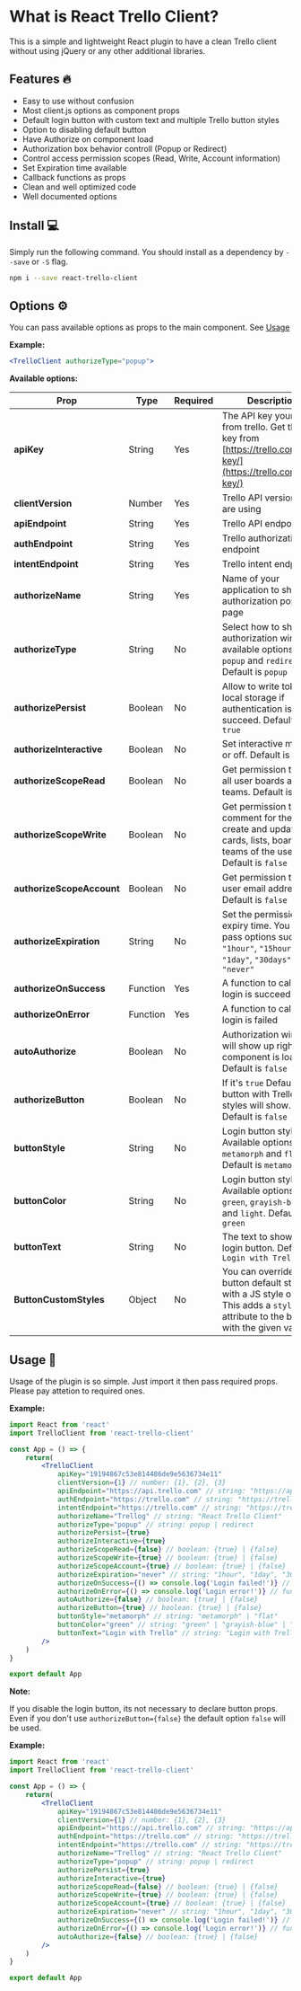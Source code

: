 # What is React Trello Client?
This is a simple and lightweight React plugin to have a clean Trello client without using jQuery or any other additional libraries.

## Features  🔥

* Easy to use without confusion
* Most client.js options as component props
* Default login button with custom text and multiple Trello button styles
* Option to disabling default button
* Have Authorize on component load
* Authorization box behavior controll (Popup or Redirect)
* Control access permission scopes (Read, Write, Account information)
* Set Expiration time available
* Callback functions as props
* Clean and well optimized code
* Well documented options

## Install 💻
Simply run the following command. You should install as a dependency by `--save` or `-S` flag.
```sh
npm i --save react-trello-client
```

## Options ⚙

You can pass available options as props to the main component. See [Usage](#Usage)

**Example:**
```jsx
<TrelloClient authorizeType="popup">
```

**Available options:**

Prop | Type | Required | Description | Example |
---- | ---- | -------- | ----------- | ------- |
**apiKey** | String | Yes | The API key your got from trello. Get the API key from [https://trello.com/app-key/](https://trello.com/app-key/) | `apiKey="19194867c53e814486de9e5636734e11"` |
**clientVersion** | Number | Yes | Trello API version you are using | `clientVersion={1}`
**apiEndpoint** | String | Yes | Trello API endpoint url | `apiEndpoint="https://api.trello.com"`
**authEndpoint** | String | Yes | Trello authorization endpoint | `authEndpoint="https://trello.com"`
**intentEndpoint** | String | Yes | Trello intent endpoint | `intentEndpoint="https://trello.com"`
**authorizeName** | String | Yes | Name of your application to show on authorization poprop or page | `authorizeName="React Trello Login"`
**authorizeType** | String | No | Select how to show the authorization window. available options are `popup` and `redirect`. Default is `popup` | `authorizeType="popup"`
**authorizePersist** | Boolean | No | Allow to write token on local storage if authentication is succeed. Default is `true` | `authorizePersist={true}`
**authorizeInteractive** | Boolean | No | Set interactive mode on or off. Default is `true` | `authorizeInteractive={true}`
**authorizeScopeRead** | Boolean | No | Get permission to read all user boards and teams. Default is `true` | `authorizeScopeRead={true}`
**authorizeScopeWrite** | Boolean | No | Get permission to make comment for the user, create and update cards, lists, boards and teams of the user. Default is `false` | `authorizeScopeWrite={false}`
**authorizeScopeAccount** | Boolean | No | Get permission to read user email address. Default is `false` | `authorizeScopeAccount={false}`
**authorizeExpiration** | String | No | Set the permission expiry time. You can pass options such as `"1hour"`, `"15hours"`, `"1day"`, `"30days"` or `"never"` | `authorizeExpiration="25days"`
**authorizeOnSuccess** | Function | Yes | A function to call after login is succeed | `authorizeOnSuccess={() => console.log('Login failed!')}`
**authorizeOnError** | Function | Yes | A function to call after login is failed | `authorizeOnError={() => console.log('Login error!')}`
**autoAuthorize** | Boolean | No | Authorization window will show up right after component is loaded. Default is `false` | `autoAuthorize={false}`
**authorizeButton** | Boolean | No | If it's `true` Default login button with Trello styles will show. Default is `false` | `authorizeButton={true}`
**buttonStyle** | String | No | Login button style. Available options are `metamorph` and `flat`. Default is `metamorph` | `buttonStyle="metamorph"`
**buttonColor** | String | No | Login button style. Available options are `green`, `grayish-blue` and `light`. Default is `green` | `buttonColor="grayish-blue"`
**buttonText** | String | No | The text to show on login button. Default is `Login with Trello` | `buttonText="Login with Trello"`
**ButtonCustomStyles** | Object | No | You can override the button default styles with a JS style object. This adds a `style` attribute to the button with the given values | `buttonCustomStyles={{ background: blue, marginLeft: '15px' }}`

## Usage 🍷
Usage of the plugin is so simple. Just import it then pass required props. Please pay attetion to required ones.

**Example:**
```jsx
import React from 'react'
import TrelloClient from 'react-trello-client'

const App = () => {
    return(
        <TrelloClient
            apiKey="19194867c53e814486de9e5636734e11"
            clientVersion={1} // number: {1}, {2}, {3}
            apiEndpoint="https://api.trello.com" // string: "https://api.trello.com"
            authEndpoint="https://trello.com" // string: "https://trello.com"
            intentEndpoint="https://trello.com" // string: "https://trello.com"
            authorizeName="Trellog" // string: "React Trello Client"
            authorizeType="popup" // string: popup | redirect
            authorizePersist={true}
            authorizeInteractive={true}
            authorizeScopeRead={false} // boolean: {true} | {false}
            authorizeScopeWrite={true} // boolean: {true} | {false}
            authorizeScopeAccount={true} // boolean: {true} | {false}
            authorizeExpiration="never" // string: "1hour", "1day", "30days" | "never"
            authorizeOnSuccess={() => console.log('Login failed!')} // function: {() => console.log('Login failed!')}
            authorizeOnError={() => console.log('Login error!')} // function: {() => console.log('Login error!')}
            autoAuthorize={false} // boolean: {true} | {false}
            authorizeButton={true} // boolean: {true} | {false}
            buttonStyle="metamorph" // string: "metamorph" | "flat"
            buttonColor="green" // string: "green" | "grayish-blue" | "light"
            buttonText="Login with Trello" // string: "Login with Trello"
        />
    )
}

export default App
```

**Note:**

If you disable the login button, its not necessary to declare button props. Even if you don't use `authorizeButton={false}` the default option `false` will be used.

**Example:**

```jsx
import React from 'react'
import TrelloClient from 'react-trello-client'

const App = () => {
    return(
        <TrelloClient
            apiKey="19194867c53e814486de9e5636734e11"
            clientVersion={1} // number: {1}, {2}, {3}
            apiEndpoint="https://api.trello.com" // string: "https://api.trello.com"
            authEndpoint="https://trello.com" // string: "https://trello.com"
            intentEndpoint="https://trello.com" // string: "https://trello.com"
            authorizeName="Trellog" // string: "React Trello Client"
            authorizeType="popup" // string: popup | redirect
            authorizePersist={true}
            authorizeInteractive={true}
            authorizeScopeRead={false} // boolean: {true} | {false}
            authorizeScopeWrite={true} // boolean: {true} | {false}
            authorizeScopeAccount={true} // boolean: {true} | {false}
            authorizeExpiration="never" // string: "1hour", "1day", "30days" | "never"
            authorizeOnSuccess={() => console.log('Login failed!')} // function: {() => console.log('Login failed!')}
            authorizeOnError={() => console.log('Login error!')} // function: {() => console.log('Login error!')}
            autoAuthorize={false} // boolean: {true} | {false}
        />
    )
}

export default App
```

##